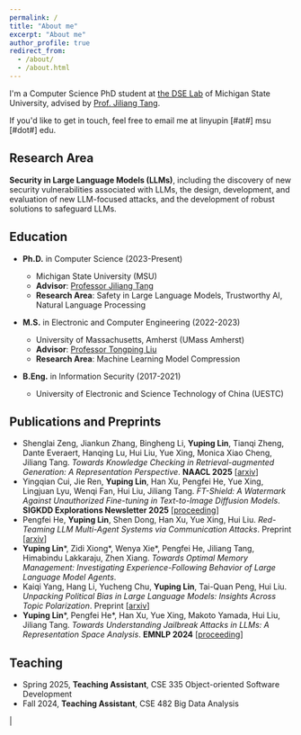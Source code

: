 ```yaml
---
permalink: /
title: "About me"
excerpt: "About me"
author_profile: true
redirect_from:
  - /about/
  - /about.html
---
```


I'm a Computer Science PhD student at [the DSE Lab](https://dse.cse.msu.edu/) of Michigan State University, advised by [Prof. Jiliang Tang](https://www.cse.msu.edu/~tangjili/).

<!-- My research field lies in Trustworthy AI, seeking to develop artificial intelligence systems that are safe, reliable, transparent, explainable, accountable, and free from biases. I also maintain a broad interest in Natural Language Processing (NLP). -->

<!-- For a comprehensive view of my background and achievements, please click on my [**"CV"** page](https://yuplin2333.github.io/cv/). -->

If you'd like to get in touch, feel free to email me at linyupin \[#at#\] msu \[#dot#\] edu.

## Research Area

**Security in Large Language Models (LLMs)**, including the discovery of new security vulnerabilities
associated with LLMs, the design, development, and evaluation of new LLM-focused attacks, and the
development of robust solutions to safeguard LLMs.

## Education

* **Ph.D.** in Computer Science (2023-Present)
  * Michigan State University (MSU)
  * **Advisor**: [Professor Jiliang Tang](https://www.cse.msu.edu/~tangjili/)
  * **Research Area**: Safety in Large Language Models, Trustworthy AI, Natural Language Processing

* **M.S.** in Electronic and Computer Engineering (2022-2023)
  * University of Massachusetts, Amherst (UMass Amherst)
  * **Advisor**: [Professor Tongping Liu](https://people.umass.edu/tongping/index.html)
  * **Research Area**: Machine Learning Model Compression
  <!-- * **GPA**: 3.95/4.0 -->

* **B.Eng.** in Information Security (2017-2021)
  * University of Electronic and Science Technology of China (UESTC)
  <!-- * **GPA**: 3.79/4.0 -->

<!-- ## Publications

### Conferences

* \[EMNLP 2024 Main\] **Lin, Y.**, He, P., Xu, H., Xing, Y., Yamada, M., Liu, H., & Tang, J. (2024). Towards Understanding Jailbreak Attacks in LLMs: A Representation Space Analysis. arXiv preprint arXiv:2406.10794. ([proceeding](https://aclanthology.org/2024.emnlp-main.401/)) ([arxiv](https://arxiv.org/abs/2406.10794)) ([pdf](https://aclanthology.org/2024.emnlp-main.401.pdf))

### Preprints

* Yang, K., Li, H., Chu, Y., **Lin, Y.**, Peng, T. Q., & Liu, H. (2024). Unpacking Political Bias in Large Language Models: Insights Across Topic Polarization. arXiv preprint arXiv:2412.16746. ([arxiv](https://arxiv.org/abs/2412.16746))

* Zeng, S., Zhang, J., Li, B., **Lin, Y.**, Zheng, T., Everaert, D., ... & Tang, J. (2024). Towards Knowledge Checking in Retrieval-augmented Generation: A Representation Perspective. arXiv preprint arXiv:2411.14572. ([arxiv](https://arxiv.org/abs/2411.14572))

* Cui, Y., Ren, J., **Lin, Y.**, Xu, H., He, P., Xing, Y., ... & Tang, J. (2023). Ft-shield: A watermark against unauthorized fine-tuning in text-to-image diffusion models. arXiv preprint arXiv:2310.02401. ([arxiv](https://arxiv.org/abs/2310.02401)) -->

## Publications and Preprints

* Shenglai Zeng, Jiankun Zhang, Bingheng Li, **Yuping Lin**, Tianqi Zheng, Dante Everaert, Hanqing Lu, Hui Liu, Yue Xing, Monica Xiao Cheng, Jiliang Tang. *Towards Knowledge Checking in Retrieval-augmented Generation: A Representation Perspective*. **NAACL 2025** [[arxiv](https://arxiv.org/abs/2411.14572)]
* Yingqian Cui, Jie Ren, **Yuping Lin**, Han Xu, Pengfei He, Yue Xing, Lingjuan Lyu, Wenqi Fan, Hui Liu, Jiliang Tang. *FT-Shield: A Watermark Against Unauthorized Fine-tuning in Text-to-Image Diffusion Models*. **SIGKDD Explorations Newsletter 2025** [[proceeding](https://dl.acm.org/doi/abs/10.1145/3715073.3715080)]
* Pengfei He, **Yuping Lin**, Shen Dong, Han Xu, Yue Xing, Hui Liu. *Red-Teaming LLM Multi-Agent Systems via Communication Attacks*. Preprint [[arxiv](https://arxiv.org/abs/2502.14847)]
* **Yuping Lin**\*, Zidi Xiong\*, Wenya Xie\*, Pengfei He, Jiliang Tang, Himabindu Lakkaraju, Zhen Xiang. *Towards Optimal Memory Management: Investigating Experience-Following Behavior of Large Language Model Agents*.
* Kaiqi Yang, Hang Li, Yucheng Chu, **Yuping Lin**, Tai-Quan Peng, Hui Liu. *Unpacking Political Bias in Large Language Models: Insights Across Topic Polarization*. Preprint [[arxiv](https://arxiv.org/abs/2412.16746)]
* **Yuping Lin**\*, Pengfei He\*, Han Xu, Yue Xing, Makoto Yamada, Hui Liu, Jiliang Tang. *Towards Understanding Jailbreak Attacks in LLMs: A Representation Space Analysis*. **EMNLP 2024** [[proceeding](https://aclanthology.org/2024.emnlp-main.401/)]

## Teaching

* Spring 2025, **Teaching Assistant**, CSE 335 Object-oriented Software Development
* Fall 2024, **Teaching Assistant**, CSE 482 Big Data Analysis

<!-- ## Honors and Awards

|    Time | Honors and Awards                                                        |
| ------: | :----------------------------------------------------------------------- |
| 12/2019 | Outstanding Student Scholarship in the academic year of 2018-2019, UESTC |
| 12/2018 | Outstanding Student Scholarship in the academic year of 2017-2018, UESTC | --> |
